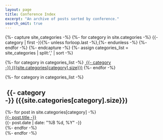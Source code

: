 ```yaml
---
layout: page
title: Conference Index
excerpt: "An archive of posts sorted by conference."
search_omit: true
---
```


{%- capture site_categories -%}
    {%- for category in site.categories -%}
        {{- category | first -}}{%- unless forloop.last -%},{%- endunless -%}
    {%- endfor -%}
{%- endcapture -%}
{%- assign categories_list = site_categories | split:',' | sort -%}

{%- for category in categories_list -%}
    <a href="#{{- category -}}" class="btn btn-primary tag-btn"><i class="fa fa-tag" aria-hidden="true"></i>&nbsp;{{- category -}}&nbsp;({{site.categories[category].size}})</a>
{%- endfor -%}

<div id="full-categories-list">
{%- for category in categories_list -%}
    <h2 id="{{- category -}}" class="linked-section">
        <i class="fa fa-tag" aria-hidden="true"></i>
        &nbsp;{{- category -}}&nbsp;({{site.categories[category].size}})
    </h2>
    <div class="post-list">
        {%- for post in site.categories[category] -%}
            <div class="category-entry">
                <a href="{{- site.url -}}{{- post.url -}}">{{- post.title -}}</a>
                <div class="entry-date">
                    <time datetime="{{- post.date | date_to_xmlschema -}}">{{- post.date | date: "%B %d, %Y" -}}</time>
                </div>
            </div>
        {%- endfor -%}
    </div>
{%- endfor -%}
</div>